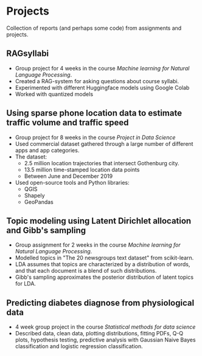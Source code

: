 # Projects
Collection of reports (and perhaps some code) from assignments and projects.

## RAGsyllabi
- Group project for 4 weeks in the course *Machine learning for Natural Language Processing*.
- Created a RAG-system for asking questions about course syllabi.
- Experimented with different Huggingface models using Google Colab
- Worked with quantized models

## Using sparse phone location data to estimate traffic volume and traffic speed
- Group project for 8 weeks in the course *Project in Data Science*
- Used commercial dataset gathered through a large number of different apps and app categories.
- The dataset:
  - 2.5 million location trajectories that intersect Gothenburg city.
  - 13.5 million time-stamped location data points
  - Between June and December 2019
- Used open-source tools and Python libraries:
  - QGIS
  - Shapely
  - GeoPandas

## Topic modeling using Latent Dirichlet allocation and Gibb's sampling
- Group assignment for 2 weeks in the course *Machine learning for Natural Language Processing*.
- Modelled topics in "The 20 newsgroups text dataset" from scikit-learn.
- LDA assumes that topics are characterized by a distribution of words, and that each document is a blend of such distributions.
- Gibb's sampling approximates the posterior distribution of latent topics for LDA.

## Predicting diabetes diagnose from physiological data
- 4 week group project in the course *Statistical methods for data science*
- Described data, clean data, plotting distributions, fitting PDFs, Q-Q plots, hypothesis testing, predictive analysis with Gaussian Naive Bayes classification and logistic regression classification.
